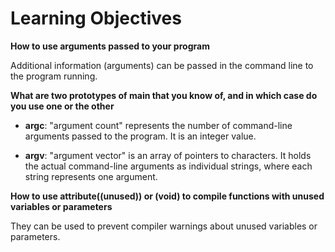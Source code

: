 # Learning Objectives

**How to use arguments passed to your program**

Additional information (arguments) can be passed in the command line to the program running.


**What are two prototypes of main that you know of, and in which case do you use one or the other**

- **argc**: "argument count" represents the number of command-line arguments passed to the program. It is an integer value.

- **argv**: "argument vector" is an array of pointers to characters. It holds the actual command-line arguments as individual strings, where each string represents one argument.


**How to use __attribute__((unused)) or (void) to compile functions with unused variables or parameters**

They can be used to prevent compiler warnings about unused variables or parameters.

